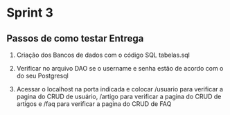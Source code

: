 # Sprint 3
## Passos de como testar Entrega
1. Criação dos Bancos de dados com o código SQL tabelas.sql

2. Verificar no arquivo DAO se o username e senha estão de acordo com o do seu Postgresql

3. Acessar o localhost na porta indicada e colocar /usuario para verificar a pagina do CRUD de usuário, /artigo para verificar a pagina do CRUD de artigos e  /faq para verificar a pagina do CRUD de FAQ
